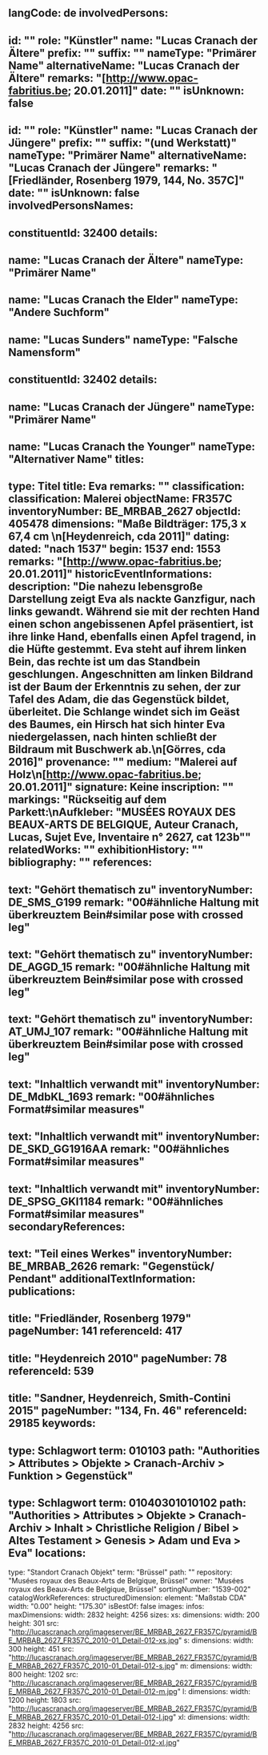 langCode: de
involvedPersons: 
 - 
   id: ""
  role: "Künstler"
  name: "Lucas Cranach der Ältere"
  prefix: ""
  suffix: ""
  nameType: "Primärer Name"
  alternativeName: "Lucas Cranach der Ältere"
  remarks: "[http://www.opac-fabritius.be; 20.01.2011]"
  date: ""
  isUnknown: false
 - 
   id: ""
  role: "Künstler"
  name: "Lucas Cranach der Jüngere"
  prefix: ""
  suffix: "(und Werkstatt)"
  nameType: "Primärer Name"
  alternativeName: "Lucas Cranach der Jüngere"
  remarks: "[Friedländer, Rosenberg 1979, 144, No. 357C]"
  date: ""
  isUnknown: false
involvedPersonsNames: 
 - 
   constituentId: 32400
  details: 
   - 
   name: "Lucas Cranach der Ältere"
    nameType: "Primärer Name"
   - 
   name: "Lucas Cranach the Elder"
    nameType: "Andere Suchform"
   - 
   name: "Lucas Sunders"
    nameType: "Falsche Namensform"
 - 
   constituentId: 32402
  details: 
   - 
   name: "Lucas Cranach der Jüngere"
    nameType: "Primärer Name"
   - 
   name: "Lucas Cranach the Younger"
    nameType: "Alternativer Name"
titles: 
 - 
   type: Titel
  title: Eva
  remarks: ""
classification: 
 classification: Malerei
objectName: FR357C
inventoryNumber: BE_MRBAB_2627
objectId: 405478
dimensions: "Maße Bildträger: 175,3 x 67,4 cm \n[Heydenreich, cda 2011]"
dating: 
 dated: "nach 1537"
 begin: 1537
 end: 1553
 remarks: "[http://www.opac-fabritius.be; 20.01.2011]"
 historicEventInformations: 
description: "Die nahezu lebensgroße Darstellung zeigt Eva als nackte Ganzfigur, nach links gewandt. Während sie mit der rechten Hand einen schon angebissenen Apfel präsentiert, ist ihre linke Hand, ebenfalls einen Apfel tragend, in die Hüfte gestemmt. Eva steht auf ihrem linken Bein, das rechte ist um das Standbein geschlungen. Angeschnitten am linken Bildrand ist der Baum der Erkenntnis zu sehen, der zur Tafel des Adam, die das Gegenstück bildet, überleitet. Die Schlange windet sich im Geäst des Baumes, ein Hirsch hat sich hinter Eva niedergelassen, nach hinten schließt der Bildraum mit Buschwerk ab.\n[Görres, cda 2016]"
provenance: ""
medium: "Malerei auf Holz\n[http://www.opac-fabritius.be; 20.01.2011]"
signature: Keine
inscription: ""
markings: "Rückseitig auf dem Parkett:\nAufkleber: \"MUSÉES ROYAUX DES BEAUX-ARTS DE BELGIQUE, Auteur  Cranach, Lucas, Sujet  Eve, Inventaire n° 2627, cat 123b\""
relatedWorks: ""
exhibitionHistory: ""
bibliography: ""
references: 
 - 
   text: "Gehört thematisch zu"
  inventoryNumber: DE_SMS_G199
  remark: "00#ähnliche Haltung mit überkreuztem Bein#similar pose with crossed leg"
 - 
   text: "Gehört thematisch zu"
  inventoryNumber: DE_AGGD_15
  remark: "00#ähnliche Haltung mit überkreuztem Bein#similar pose with crossed leg"
 - 
   text: "Gehört thematisch zu"
  inventoryNumber: AT_UMJ_107
  remark: "00#ähnliche Haltung mit überkreuztem Bein#similar pose with crossed leg"
 - 
   text: "Inhaltlich verwandt mit"
  inventoryNumber: DE_MdbKL_1693
  remark: "00#ähnliches Format#similar measures"
 - 
   text: "Inhaltlich verwandt mit"
  inventoryNumber: DE_SKD_GG1916AA
  remark: "00#ähnliches Format#similar measures"
 - 
   text: "Inhaltlich verwandt mit"
  inventoryNumber: DE_SPSG_GKI1184
  remark: "00#ähnliches Format#similar measures"
secondaryReferences: 
 - 
   text: "Teil eines Werkes"
  inventoryNumber: BE_MRBAB_2626
  remark: "Gegenstück/ Pendant"
additionalTextInformation: 
publications: 
 - 
   title: "Friedländer, Rosenberg 1979"
  pageNumber: 141
  referenceId: 417
 - 
   title: "Heydenreich 2010"
  pageNumber: 78
  referenceId: 539
 - 
   title: "Sandner, Heydenreich, Smith-Contini 2015"
  pageNumber: "134, Fn. 46"
  referenceId: 29185
keywords: 
 - 
   type: Schlagwort
  term: 010103
  path: "Authorities > Attributes > Objekte > Cranach-Archiv > Funktion > Gegenstück"
 - 
   type: Schlagwort
  term: 01040301010102
  path: "Authorities > Attributes > Objekte > Cranach-Archiv > Inhalt > Christliche Religion / Bibel > Altes Testament > Genesis > Adam und Eva > Eva"
locations: 
 - 
   type: "Standort Cranach Objekt"
  term: "Brüssel"
  path: ""
repository: "Musées royaux des Beaux-Arts de Belgique, Brüssel"
owner: "Musées royaux des Beaux-Arts de Belgique, Brüssel"
sortingNumber: "1539-002"
catalogWorkReferences: 
structuredDimension: 
 element: "Maßstab CDA"
 width: "0.00"
 height: "175.30"
isBestOf: false
images: 
 infos: 
  maxDimensions: 
   width: 2832
   height: 4256
 sizes: 
  xs: 
   dimensions: 
    width: 200
    height: 301
   src: "http://lucascranach.org/imageserver/BE_MRBAB_2627_FR357C/pyramid/BE_MRBAB_2627_FR357C_2010-01_Detail-012-xs.jpg"
  s: 
   dimensions: 
    width: 300
    height: 451
   src: "http://lucascranach.org/imageserver/BE_MRBAB_2627_FR357C/pyramid/BE_MRBAB_2627_FR357C_2010-01_Detail-012-s.jpg"
  m: 
   dimensions: 
    width: 800
    height: 1202
   src: "http://lucascranach.org/imageserver/BE_MRBAB_2627_FR357C/pyramid/BE_MRBAB_2627_FR357C_2010-01_Detail-012-m.jpg"
  l: 
   dimensions: 
    width: 1200
    height: 1803
   src: "http://lucascranach.org/imageserver/BE_MRBAB_2627_FR357C/pyramid/BE_MRBAB_2627_FR357C_2010-01_Detail-012-l.jpg"
  xl: 
   dimensions: 
    width: 2832
    height: 4256
   src: "http://lucascranach.org/imageserver/BE_MRBAB_2627_FR357C/pyramid/BE_MRBAB_2627_FR357C_2010-01_Detail-012-xl.jpg"